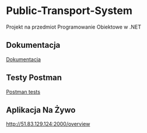
# Public-Transport-System

Projekt na przedmiot Programowanie Obiektowe w .NET

## Dokumentacja

[Dokumentacja](https://github.com/Mat55PL/Public-Transport-System/wiki)

## Testy Postman

[Postman tests](https://github.com/Mat55PL/Public-Transport-System/wiki/Test-Postman)

## Aplikacja Na Żywo

http://51.83.129.124:2000/overview
